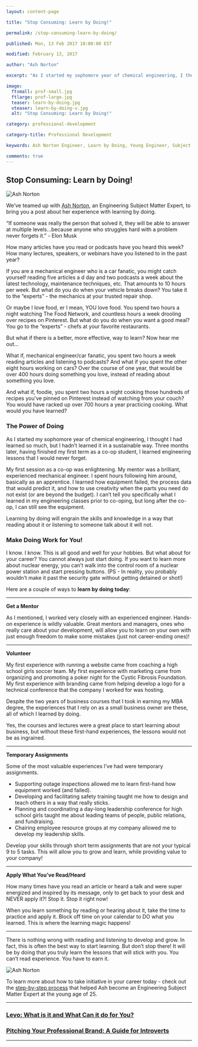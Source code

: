 ```yaml
---
layout: content-page

title: "Stop Consuming: Learn by Doing!"

permalink: /stop-consuming-learn-by-doing/

published: Mon, 13 Feb 2017 10:00:00 EST

modified: February 13, 2017

author: "Ash Norton"

excerpt: "As I started my sophomore year of chemical engineering, I thought I had learned so much, but I hadn’t learned it in a sustainable way. Three months later, having finished my first term as a co-op student, I learned engineering lessons that I would never forget."

image:
  ftsmall: prof-small.jpg
  ftlarge: prof-large.jpg
  teaser: learn-by-doing.jpg
  vteaser: learn-by-doing-v.jpg
  alt: "Stop Consuming: Learn by Doing!"

category: professional-development

category-title: Professional Development

keywords: Ash Norton Engineer, Learn by Doing, Young Engineer, Subject Matter Expert

comments: true
---
```


## Stop Consuming: Learn by Doing!

<div class="row">
  <div class="col-sm-6">
    <img src="{{site.url}}/images/posts/learn-by-doing/ash-norton.jpg" class="img-responsive" alt="Ash Norton" title="Ash Norton" data-pin-nopin="true">
  </div>
  <div class="col-sm-6">
    <p>We’ve teamed up with <a href="http://www.ashnorton.com" target="_blank">Ash Norton</a>, an Engineering Subject Matter Expert, to bring you a post about her experience with learning by doing.</p>
  </div>
</div>

“If someone was really the person that solved it, they will be able to answer at multiple levels...because anyone who struggles hard with a problem never forgets it.” - Elon Musk

How many articles have you read or podcasts have you heard this week? How many lectures, speakers, or webinars have you listened to in the past year?

If you are a mechanical engineer who is a car fanatic, you might catch yourself reading five articles a d day and two podcasts a week about the latest technology, maintenance techniques, etc. That amounts to 10 hours per week. But what do you do when your vehicle breaks down? You take it to the “experts” - the mechanics at your trusted repair shop.

Or maybe I love food, er I mean, YOU love food. You spend two hours a night watching The Food Network, and countless hours a week drooling over recipes on Pinterest. But what do you do when you want a good meal? You go to the “experts” - chefs at your favorite restaurants.

But what if there is a better, more effective, way to learn? Now hear me out…

What if, mechanical engineer/car fanatic, you spent two hours a week reading articles and listening to podcasts? And what if you spent the other eight hours working on cars? Over the course of one year, that would be over 400 hours doing something you love, instead of reading about something you love.

And what if, foodie, you spent two hours a night cooking those hundreds of recipes you’ve pinned on Pinterest instead of watching from your couch? You would have racked up over 700 hours a year practicing cooking. What would you have learned?

### The Power of Doing

As I started my sophomore year of chemical engineering, I thought I had learned so much, but I hadn’t learned it in a sustainable way. Three months later, having finished my first term as a co-op student, I learned engineering lessons that I would never forget.  

My first session as a co-op was enlightening. My mentor was a brilliant, experienced mechanical engineer. I spent hours following him around, basically as an apprentice. I learned how equipment failed, the process data that would predict it, and how to use creativity when the parts you need do not exist (or are beyond the budget). I can’t tell you specifically what I learned in my engineering classes prior to co-oping, but long after the co-op, I can still see the equipment.

Learning by doing will engrain the skills and knowledge in a way that reading about it or listening to someone talk about it will not.  

### Make Doing Work for You!

I know. I know. This is all good and well for your hobbies. But what about for your career? You cannot always just start doing. If you want to learn more about nuclear energy, you can’t walk into the control room of a nuclear power station and start pressing buttons. (PS - In reality, you probably wouldn’t make it past the security gate without getting detained or shot!)

Here are a couple of ways to <b>learn by doing today</b>:

<hr class="secondary">

<p class="indent"><b>Get a Mentor</b></p>

<p class="indent">As I mentioned, I worked very closely with an experienced engineer. Hands-on experience is wildly valuable. Great mentors and managers, ones who really care about your development, will allow you to learn on your own with just enough freedom to make some mistakes (just not career-ending ones)!</p>

<hr class="secondary">

<p class="indent"><b>Volunteer</b></p>

<p class="indent">My first experience with running a website came from coaching a high school girls soccer team.  My first experience with marketing came from organizing and promoting a poker night for the Cystic Fibrosis Foundation. My first experience with branding came from helping develop a logo for a technical conference that the company I worked for was hosting.</p>

<p class="indent">Despite the two years of business courses that I took in earning my MBA degree, the experiences that I rely on as a small business owner are these, all of which I learned by doing.</p>

<p class="indent">Yes, the courses and lectures were a great place to start learning about business, but without these first-hand experiences, the lessons would not be as ingrained.</p>

<hr class="secondary">

<p class="indent"><b>Temporary Assignments</b></p>

<p class="indent">Some of the most valuable experiences I’ve had were temporary assignments.</p>

<ul>
  <li class="extra-indent">Supporting outage inspections allowed me to learn first-hand how equipment worked (and failed).</li>
  <li class="extra-indent">Developing and facilitating safety training taught me how to design and teach others in a way that really sticks.</li>
  <li class="extra-indent">Planning and coordinating a day-long leadership conference for high school girls taught me about leading teams of people, public relations, and fundraising.</li>
  <li class="extra-indent">Chairing employee resource groups at my company allowed me to develop my leadership skills.</li>
</ul>

<p class="indent">Develop your skills through short term assignments that are not your typical 9 to 5 tasks. This will allow you to grow and learn, while providing value to your company!</p>

<hr class="secondary">

<p class="indent"><b>Apply What You’ve Read/Heard</b></p>

<p class="indent">How many times have you read an article or heard a talk and were super energized and inspired by its message, only to get back to your desk and NEVER apply it?! Stop it. Stop it right now!</p>

<p class="indent">When you learn something by reading or hearing about it, take the time to practice and apply it. Block off time on your calendar to DO what you learned. This is where the learning magic happens!</p>

<hr class="secondary">

<p>There is nothing wrong with reading and listening to develop and grow. In fact, this is often the best way to start learning. But don’t stop there! It will be by doing that you truly learn the lessons that will stick with you. You can’t read experience. You have to earn it.</p>

<div class="row">
  <div class="col-sm-4">
    <img src="{{site.url}}/images/posts/learn-by-doing/ash-norton1.jpg" class="img-responsive" alt="Ash Norton" title="Ash Norton" data-pin-nopin="true">
  </div>
  <div class="col-sm-8">
    <p>To learn more about how to take initiative in your career today - check out the <a href="http://www.ashnorton.com/sme" target="_blank">step-by-step process</a> that helped Ash become an Engineering Subject Matter Expert at the young age of 25.</p>
  </div>
</div>

<hr class="primary">

<div class="row"> <!-- "pagination" -->
	<div class="col-xs-6 paginate">
      <a href="{{site.url}}/what-is-levo-and-how-to-use-it/">
        <div class="col-xs-12 arrow"><i class="fa fa-arrow-left" aria-hidden="true"></i></div>
        <div class="col-xs-12 text"><h3>Levo: What is it and What Can it do for You?</h3></div>	
      </a>
	</div>
	<div class="col-xs-6 paginate">
      <a href="{{site.url}}/pitching-your-professional-brand-for-introverts/">
        <div class="col-xs-12 arrow"><i class="fa fa-arrow-right" aria-hidden="true"></i></div>
        <div class="col-xs-12 text"><h3>Pitching Your Professional Brand: A Guide for Introverts</h3></div>	
      </a>
	</div>
</div> <!-- close "pagination" -->

<hr class="primary">
